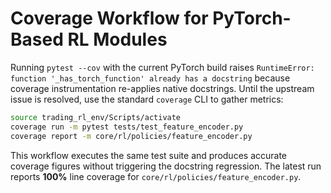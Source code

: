 # Coverage Workflow for PyTorch-Based RL Modules

Running `pytest --cov` with the current PyTorch build raises
``RuntimeError: function '_has_torch_function' already has a docstring`` because
coverage instrumentation re-applies native docstrings. Until the upstream issue
is resolved, use the standard `coverage` CLI to gather metrics:

```bash
source trading_rl_env/Scripts/activate
coverage run -m pytest tests/test_feature_encoder.py
coverage report -m core/rl/policies/feature_encoder.py
```

This workflow executes the same test suite and produces accurate coverage
figures without triggering the docstring regression. The latest run reports
**100%** line coverage for `core/rl/policies/feature_encoder.py`.

